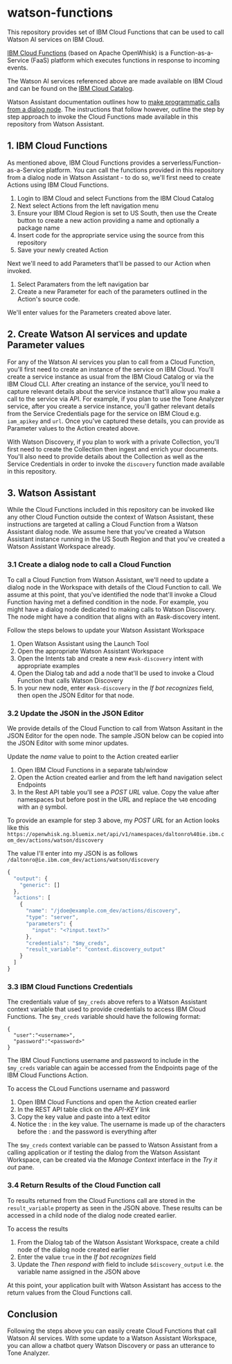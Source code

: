 # watson-functions
This repository provides set of IBM Cloud Functions that can be used to call Watson AI services on IBM Cloud.

[IBM Cloud Functions](https://console.bluemix.net/docs/openwhisk/index.html#index) (based on Apache OpenWhisk) is a Function-as-a-Service (FaaS) platform which executes functions in response to incoming events.  

The Watson AI services referenced above are made available on IBM Cloud and can be found on the [IBM Cloud Catalog](https://console.bluemix.net/catalog/?category=ai). 

Watson Assistant documentation outlines how to [make programmatic calls from a dialog node](https://console.bluemix.net/docs/services/conversation/dialog-actions.html#dialog-actions). The instructions that follow however, outline the step by step approach to invoke the Cloud Functions made available in this repository from Watson Assistant. 


## 1. IBM Cloud Functions 
As mentioned above, IBM Cloud Functions provides a serverless/Function-as-a-Service platform. You can call the functions provided in this repository from a dialog node in Watson Assistant - to do so, we'll first need to create Actions using IBM Cloud Functions. 

1. Login to IBM Cloud and select Functions from the IBM Cloud Catalog
2. Next select Actions from the left navigation menu
3. Ensure your IBM Cloud Region is set to US South, then use the Create button to create a new action providing a name and optionally a package name
4. Insert code for the appropriate service using the source from this repository 
5. Save your newly created Action

Next we'll need to add Parameters that'll be passed to our Action when invoked. 
1. Select Paramaters from the left navigation bar 
2. Create a new Parameter for each of the parameters outlined in the Action's source code. 

We'll enter values for the Parameters created above later. 

## 2. Create Watson AI services and update Parameter values 
For any of the Watson AI services you plan to call from a Cloud Function, you'll first need to create an instance of the service on IBM Cloud. You'll create a service instance as usual from the IBM Cloud Catalog or via the IBM Cloud CLI. After creating an instance of the service, you'll need to capture relevant details about the service instance that'll allow you make a call to the service via API. For example, if you plan to use the Tone Analyzer service, after you create a service instance, you'll gather relevant details from the Service Credentials page for the service on IBM Cloud e.g. `iam_apikey` and `url`. Once you've captured these details, you can provide as Parameter values to the Action created above. 

With Watson Discovery, if you plan to work with a private Collection, you'll first need to create the Collection then ingest and enrich your documents. You'll also need to provide details about the Collection as well as the Service Credentials in order to invoke the `discovery` function made available in this repository. 


## 3. Watson Assistant 
While the Cloud Functions included in this repository can be invoked like any other Cloud Function outside the context of Watson Assistant, these instructions are targeted at calling a Cloud Function from a Watson Assistant dialog node. We assume here that you've created a Watson Assistant instance running in the US South Region and that you've created a Watson Assistant Workspace already. 

### 3.1 Create a dialog node to call a Cloud Function 
To call a Cloud Function from Watson Assistant, we'll need to update a dialog node in the Workspace with details of the Cloud Function to call. We assume at this point, that you've identified the node that'll invoke a Cloud Function having met a defined condition in the node. For example, you might have a dialog node dedicated to making calls to Watson Discovery. The node might have a condition that aligns with an #ask-discovery intent. 

Follow the steps belows to update your Watson Assistant Workspace
1. Open Watson Assistant using the Launch Tool 
2. Open the appropriate Watson Assistant Workspace
3. Open the Intents tab and create a new `#ask-discovery` intent with appropriate examples
4. Open the Dialog tab and add a node that'll be used to invoke a Cloud Function that calls Watson Discovery 
5. In your new node, enter `#ask-discovery` in the _If bot recognizes_ field, then open the JSON Editor for that node. 

### 3.2 Update the JSON in the JSON Editor 
We provide details of the Cloud Function to call from Watson Assitant in the JSON Editor for the open node. The sample JSON below can be copied into the JSON Editor with some minor updates. 

Update the _name_ value to point to the Action created earlier
1. Open IBM Cloud Functions in a separate tab/window
2. Open the Action created earlier and from the left hand navigation select Endpoints
3. In the Rest API table you'll see a _POST URL_ value. Copy the value after namespaces but before post in the URL and replace the `%40` encoding with an `@` symbol. 

To provide an example for step 3 above, my _POST URL_ for an Action looks like this
`https://openwhisk.ng.bluemix.net/api/v1/namespaces/daltonro%40ie.ibm.com_dev/actions/watson/discovery` 

The value I'll enter into my JSON is as follows 
`/daltonro@ie.ibm.com_dev/actions/watson/discovery`

```javascript
{
  "output": {
    "generic": []
  },
  "actions": [
    {
      "name": "/jdoe@example.com_dev/actions/discovery",
      "type": "server",
      "parameters": {
        "input": "<?input.text?>"
      },
      "credentials": "$my_creds",
      "result_variable": "context.discovery_output"
    }
  ]
}
```

### 3.3 IBM Cloud Functions Credentials 
The credentials value of `$my_creds` above refers to a Watson Assistant context variable that used to provide credentials to access IBM Cloud Functions. The `$my_creds` variable should have the following format: 

```
{
  "user":"<username>",
  "password":"<password>"
}
```

The IBM Cloud Functions username and password to include in the `$my_creds` variable can again be accessed from the Endpoints page of the IBM Cloud Functions Action. 

To access the CLoud Functions username and password
1. Open IBM Cloud Functions and open the Action created earlier 
2. In the REST API table click on the _API-KEY_ link
3. Copy the key value and paste into a text editor
4. Notice the : in the key value. The username is made up of the characters before the : and the password is everything after 

The `$my_creds` context variable can be passed to Watson Assistant from a calling application or if testing the dialog from the Watson Assistant Workspace, can be created via the _Manage Context_ interface in the _Try it out_ pane. 

### 3.4 Return Results of the Cloud Function call 
To results returned from the Cloud Functions call are stored in the `result_variable` property as seen in the JSON above. These results can be accessed in a child node of the dialog node created earlier. 

To access the results
1. From the Dialog tab of the Watson Assistant Workspace, create a child node of the dialog node created earlier
2. Enter the value `true` in the _If bot recognizes_ field
3. Update the _Then respond with_ field to include `$discovery_output` i.e. the variable name assigned in the JSON above

At this point, your application built with Watson Assistant has access to the return values from the Cloud Functions call. 

## Conclusion
Following the steps above you can easily create Cloud Functions that call Watson AI services. With some update to a Watson Assistant Workspace, you can allow a chatbot query Watson Discovery or pass an utterance to Tone Analyzer. 


